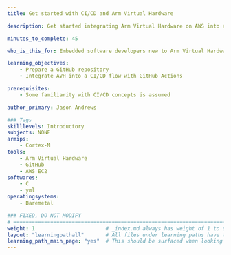 ```yaml
---
title: Get started with CI/CD and Arm Virtual Hardware

description: Get started integrating Arm Virtual Hardware on AWS into a GitHub CI/CD development flow

minutes_to_complete: 45

who_is_this_for: Embedded software developers new to Arm Virtual Hardware to get familiar with main features.

learning_objectives: 
    - Prepare a GitHub repository
    - Integrate AVH into a CI/CD flow with GitHub Actions

prerequisites:
    - Some familiarity with CI/CD concepts is assumed

author_primary: Jason Andrews

### Tags
skilllevels: Introductory
subjects: NONE
armips:
    - Cortex-M
tools:
    - Arm Virtual Hardware
    - GitHub
    - AWS EC2
softwares:
    - C
    - yml
operatingsystems:
    - Baremetal

### FIXED, DO NOT MODIFY
# ================================================================================
weight: 1                       # _index.md always has weight of 1 to order correctly
layout: "learningpathall"       # All files under learning paths have this same wrapper
learning_path_main_page: "yes"  # This should be surfaced when looking for related content. Only set for _index.md of learning path content.
---
```

